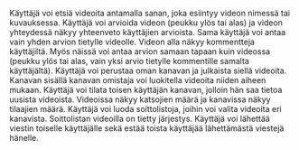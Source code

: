 Käyttäjä voi etsiä videoita antamalla sanan, joka esiintyy videon nimessä tai kuvauksessa.
Käyttäjä voi arvioida videon (peukku ylös tai alas) ja videon yhteydessä näkyy yhteenveto käyttäjien arvioista. Sama käyttäjä voi antaa vain yhden arvion tietylle videolle.
Videon alla näkyy kommentteja käyttäjiltä. Myös näissä voi antaa arvion samaan tapaan kuin videossa (peukku ylös tai alas, vain yksi arvio tietylle kommentille samalta käyttäjältä).
Käyttäjä voi perustaa oman kanavan ja julkaista siellä videoita. Kanavan sisällä kanavan omistaja voi luokitella videoita niiden aiheen mukaan.
Käyttäjä voi tilata toisen käyttäjän kanavan, jolloin hän saa tietoa uusista videoista.
Videoissa näkyy katsojien määrä ja kanavissa näkyy tilaajien määrä.
Käyttäjä voi luoda soittolistoja, joihin voi valita videoita eri kanavista. Soittolistan videoilla on tietty järjestys.
Käyttäjä voi lähettää viestin toiselle käyttäjälle sekä estää toista käyttäjää lähettämästä viestejä hänelle.
